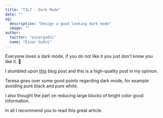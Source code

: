 ```yaml
---
title: "TIL7 - Dark Mode"
date: ""
og:
  description: "Design a good looking dark mode"
  image: ""
author:
  twitter: "einargudni"
  name: "Einar Guðni"
---
```


Everyone loves a dark mode, if you do not like it you just don't know you like it. 👻

I stumbled upon [this](https://blog.superhuman.com/how-to-design-delightful-dark-themes/) blog post and this is a high-quality post in my opinion.

Teresa goes over some good points regarding dark mode, for example avoiding pure black and pure white.

I also thought the part on reducing large blocks of bright color good information.

In all I recommend you to read this great article.
